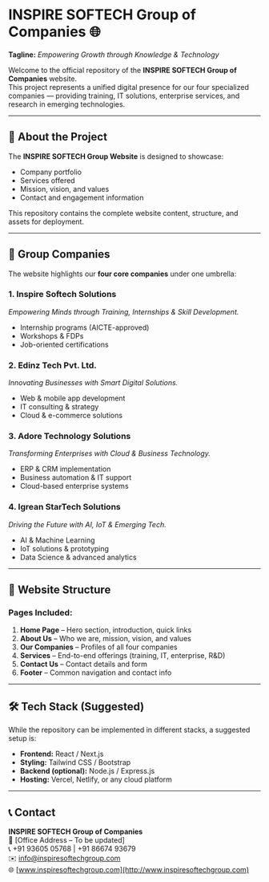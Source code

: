 # INSPIRE SOFTECH Group of Companies 🌐  

**Tagline:** *Empowering Growth through Knowledge & Technology*  

Welcome to the official repository of the **INSPIRE SOFTECH Group of Companies** website.  
This project represents a unified digital presence for our four specialized companies — providing training, IT solutions, enterprise services, and research in emerging technologies.  

---

## 🚀 About the Project  

The **INSPIRE SOFTECH Group Website** is designed to showcase:  
- Company portfolio  
- Services offered  
- Mission, vision, and values  
- Contact and engagement information  

This repository contains the complete website content, structure, and assets for deployment.  

---

## 🏢 Group Companies  

The website highlights our **four core companies** under one umbrella:  

### 1. Inspire Softech Solutions  
*Empowering Minds through Training, Internships & Skill Development.*  
- Internship programs (AICTE-approved)  
- Workshops & FDPs  
- Job-oriented certifications  

### 2. Edinz Tech Pvt. Ltd.  
*Innovating Businesses with Smart Digital Solutions.*  
- Web & mobile app development  
- IT consulting & strategy  
- Cloud & e-commerce solutions  

### 3. Adore Technology Solutions  
*Transforming Enterprises with Cloud & Business Technology.*  
- ERP & CRM implementation  
- Business automation & IT support  
- Cloud-based enterprise systems  

### 4. Igrean StarTech Solutions  
*Driving the Future with AI, IoT & Emerging Tech.*  
- AI & Machine Learning  
- IoT solutions & prototyping  
- Data Science & advanced analytics  

---

## 📖 Website Structure  

### Pages Included:  
1. **Home Page** – Hero section, introduction, quick links  
2. **About Us** – Who we are, mission, vision, and values  
3. **Our Companies** – Profiles of all four companies  
4. **Services** – End-to-end offerings (training, IT, enterprise, R&D)  
5. **Contact Us** – Contact details and form  
6. **Footer** – Common navigation and contact info  

---

## 🛠️ Tech Stack (Suggested)  

While the repository can be implemented in different stacks, a suggested setup is:  
- **Frontend:** React / Next.js  
- **Styling:** Tailwind CSS / Bootstrap  
- **Backend (optional):** Node.js / Express.js  
- **Hosting:** Vercel, Netlify, or any cloud platform  

---

## 📞 Contact  

**INSPIRE SOFTECH Group of Companies**  
📍 [Office Address – To be updated]  
📞 +91 93605 05768 | +91 86674 93679  
✉️ info@inspiresoftechgroup.com  
🌐 [www.inspiresoftechgroup.com](http://www.inspiresoftechgroup.com)  
